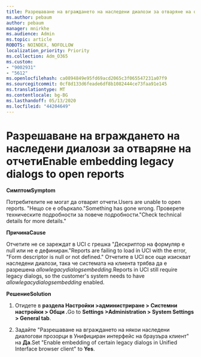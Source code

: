 ```yaml
---
title: Разрешаване на вграждането на наследени диалози за отваряне на отчети
ms.author: pebaum
author: pebaum
manager: mnirkhe
ms.audience: Admin
ms.topic: article
ROBOTS: NOINDEX, NOFOLLOW
localization_priority: Priority
ms.collection: Adm_O365
ms.custom:
- "9002931"
- "5612"
ms.openlocfilehash: ca0894849e95fd69acd2065c3f065547231a07f9
ms.sourcegitcommit: 0cf8d133d6feade6df8b1082444ce73faa91e145
ms.translationtype: MT
ms.contentlocale: bg-BG
ms.lasthandoff: 05/13/2020
ms.locfileid: "44204649"
---
```

# <a name="enable-embedding-legacy-dialogs-to-open-reports"></a><span data-ttu-id="a2d0c-102">Разрешаване на вграждането на наследени диалози за отваряне на отчети</span><span class="sxs-lookup"><span data-stu-id="a2d0c-102">Enable embedding legacy dialogs to open reports</span></span>

<span data-ttu-id="a2d0c-103">**Симптом**</span><span class="sxs-lookup"><span data-stu-id="a2d0c-103">**Symptom**</span></span>

<span data-ttu-id="a2d0c-104">Потребителите не могат да отварят отчети.</span><span class="sxs-lookup"><span data-stu-id="a2d0c-104">Users are unable to open reports.</span></span> <span data-ttu-id="a2d0c-105">"Нещо се е объркало.</span><span class="sxs-lookup"><span data-stu-id="a2d0c-105">"Something has gone wrong.</span></span> <span data-ttu-id="a2d0c-106">Проверете техническите подробности за повече подробности."</span><span class="sxs-lookup"><span data-stu-id="a2d0c-106">Check technical details for more details."</span></span>

<span data-ttu-id="a2d0c-107">**Причина**</span><span class="sxs-lookup"><span data-stu-id="a2d0c-107">**Cause**</span></span>

<span data-ttu-id="a2d0c-108">Отчетите не се зареждат в UCI с грешка "Дескриптор на формуляр е null или не е дефиниран."</span><span class="sxs-lookup"><span data-stu-id="a2d0c-108">Reports are failing to load in UCI with the error, "Form descriptor is null or not defined."</span></span> <span data-ttu-id="a2d0c-109">Отчетите в UCI все още изискват наследени диалози, така че системата на клиента трябва да е разрешена *allowlegacydialogsembedding.*</span><span class="sxs-lookup"><span data-stu-id="a2d0c-109">Reports in UCI still require legacy dialogs, so the customer's system needs to have *allowlegacydialogsembedding* enabled.</span></span>

<span data-ttu-id="a2d0c-110">**Решение**</span><span class="sxs-lookup"><span data-stu-id="a2d0c-110">**Solution**</span></span>

1. <span data-ttu-id="a2d0c-111">Отидете в **раздела Настройки >администриране > Системни настройки > Общи .**</span><span class="sxs-lookup"><span data-stu-id="a2d0c-111">Go to **Settings >Administration > System Settings > General tab**.</span></span>

2. <span data-ttu-id="a2d0c-112">Задайте "Разрешаване на вграждането на някои наследени диалогови прозорци в Унифициран интерфейс на браузъра клиент" на **Да**.</span><span class="sxs-lookup"><span data-stu-id="a2d0c-112">Set "Enable embedding of certain legacy dialogs in Unified Interface browser client" to **Yes**.</span></span>
